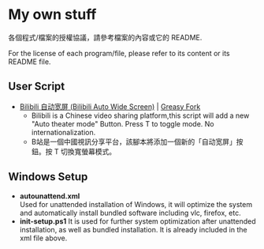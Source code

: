 # My own stuff

各個程式/檔案的授權協議，請參考檔案的內容或它的 README.

For the license of each program/file, please refer to its content or its README file.

## User Script

 - [Bilibili 自动宽屏 (Bilibili Auto Wide Screen)](user-script/bilibili-auto-wide-screen.user.js) | [Greasy Fork](https://greasyfork.org/zh-CN/scripts/502334-bilibili-%E8%87%AA%E5%8A%A8%E5%AE%BD%E5%B1%8F)
    - Bilibili is a Chinese video sharing platform,this script will add a new "Auto theater mode" Button. Press T to toggle mode. No internationalization.
    - B站是一個中國視訊分享平台，該腳本將添加一個新的「自动宽屏」按鈕。按 T​​ 切換寬螢幕模式。

## Windows Setup
 - **autounattend.xml**  
   Used for unattended installation of Windows, it will optimize the system and automatically install bundled software including vlc, firefox, etc.
 - **init-setup.ps1** 
   It is used for further system optimization after unattended installation, as well as bundled installation. It is already included in the xml file above.